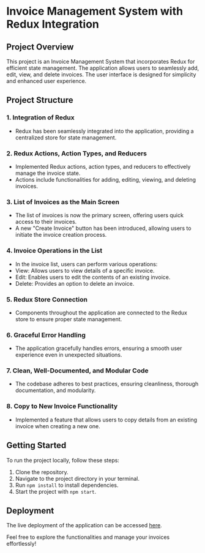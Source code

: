 # Invoice Management System with Redux Integration

## Project Overview

This project is an Invoice Management System that incorporates Redux for efficient state management. The application allows users to seamlessly add, edit, view, and delete invoices. The user interface is designed for simplicity and enhanced user experience.

## Project Structure

### 1. Integration of Redux
- Redux has been seamlessly integrated into the application, providing a centralized store for state management.

### 2. Redux Actions, Action Types, and Reducers
- Implemented Redux actions, action types, and reducers to effectively manage the invoice state.
- Actions include functionalities for adding, editing, viewing, and deleting invoices.

### 3. List of Invoices as the Main Screen
- The list of invoices is now the primary screen, offering users quick access to their invoices.
- A new "Create Invoice" button has been introduced, allowing users to initiate the invoice creation process.

### 4. Invoice Operations in the List
- In the invoice list, users can perform various operations:
- View: Allows users to view details of a specific invoice.
- Edit: Enables users to edit the contents of an existing invoice.
- Delete: Provides an option to delete an invoice.

### 5. Redux Store Connection
- Components throughout the application are connected to the Redux store to ensure proper state management.
  
### 6. Graceful Error Handling
- The application gracefully handles errors, ensuring a smooth user experience even in unexpected situations.

### 7. Clean, Well-Documented, and Modular Code
- The codebase adheres to best practices, ensuring cleanliness, thorough documentation, and modularity.

### 8. Copy to New Invoice Functionality
- Implemented a feature that allows users to copy details from an existing invoice when creating a new one.

## Getting Started

To run the project locally, follow these steps:
1. Clone the repository.
2. Navigate to the project directory in your terminal.
3. Run `npm install` to install dependencies.
4. Start the project with `npm start`.

## Deployment

The live deployment of the application can be accessed [here](https://your-invoice-management-app-url.com/).

Feel free to explore the functionalities and manage your invoices effortlessly!